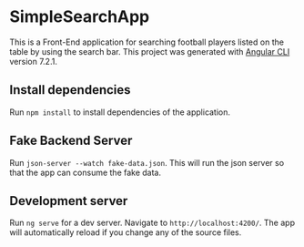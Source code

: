 # SimpleSearchApp

This is a Front-End application for searching football players listed on the table by using the search bar. 
This project was generated with [Angular CLI](https://github.com/angular/angular-cli) version 7.2.1.

## Install dependencies
 
Run `npm install` to install dependencies of the application.

## Fake Backend Server

Run `json-server --watch fake-data.json`. This will run the json server so that the app can consume the fake data.

## Development server

Run `ng serve` for a dev server. Navigate to `http://localhost:4200/`. The app will automatically reload if you change any of the source files.

